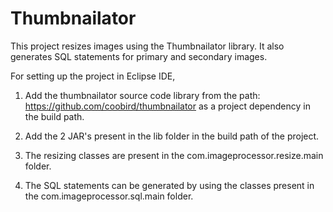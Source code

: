 # Thumbnailator
This project resizes images using the Thumbnailator library. It also generates SQL statements for primary and secondary images.

For setting up the project in Eclipse IDE,

1. Add the thumbnailator source code library from the path: https://github.com/coobird/thumbnailator as a project dependency in the build 
path.

2. Add the 2 JAR's present in the lib folder in the build path of the project.

3. The resizing classes are present in the com.imageprocessor.resize.main folder.

4. The SQL statements can be generated by using the classes present in the com.imageprocessor.sql.main folder.
